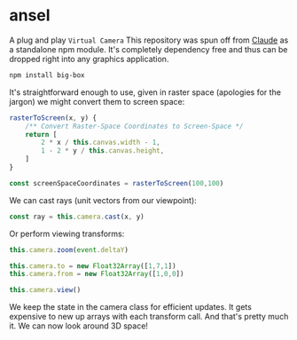 # ansel
A plug and play `Virtual Camera`
This repository was spun off from [Claude](https://github.com/bb-labs/claude) as a standalone npm module. It's completely dependency free and thus can be dropped right into any graphics application.

```sh
npm install big-box
```

It's straightforward enough to use, given in raster space (apologies for the jargon) we might convert them to screen space:

```js
rasterToScreen(x, y) {
    /** Convert Raster-Space Coordinates to Screen-Space */
    return [
        2 * x / this.canvas.width - 1,
        1 - 2 * y / this.canvas.height,
    ]
}

const screenSpaceCoordinates = rasterToScreen(100,100)
```

We can cast rays (unit vectors from our viewpoint):

```js
const ray = this.camera.cast(x, y)
```

Or perform viewing transforms:

```js
this.camera.zoom(event.deltaY)

this.camera.to = new Float32Array([1,7,1])
this.camera.from = new Float32Array([1,0,0])

this.camera.view()
```

We keep the state in the camera class for efficient updates. It gets expensive to new up arrays with each transform call. And that's pretty much it. We can now look around 3D space!



